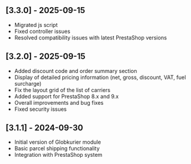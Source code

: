 ## [3.3.0] - 2025-09-15
+ Migrated js script
+ Fixed controller issues
+ Resolved compatibility issues with latest PrestaShop versions

## [3.2.0] - 2025-09-15

+ Added discount code and order summary section
+ Display of detailed pricing information (net, gross, discount, VAT, fuel surcharge)
+ Fix the layout grid of the list of carriers
+ Added support for PrestaShop 8.x and 9.x
+ Overall improvements and bug fixes
+ Fixed security issues

## [3.1.1] - 2024-09-30

+ Initial version of Globkurier module
+ Basic parcel shipping functionality
+ Integration with PrestaShop system
